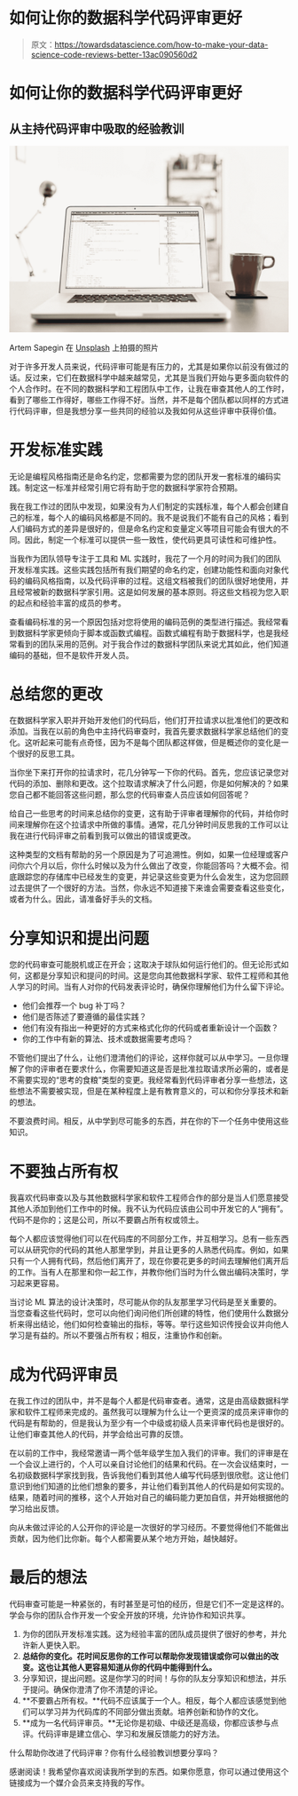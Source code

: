 # 如何让你的数据科学代码评审更好

> 原文：<https://towardsdatascience.com/how-to-make-your-data-science-code-reviews-better-13ac090560d2>

# 如何让你的数据科学代码评审更好

## 从主持代码评审中吸取的经验教训

![](img/c13bee6bc92f9129eeaec182509275f3.png)

Artem Sapegin 在 [Unsplash](https://unsplash.com?utm_source=medium&utm_medium=referral) 上拍摄的照片

对于许多开发人员来说，代码评审可能是有压力的，尤其是如果你以前没有做过的话。反过来，它们在数据科学中越来越常见，尤其是当我们开始与更多面向软件的个人合作时。在不同的数据科学和工程团队中工作，让我在审查其他人的工作时，看到了哪些工作得好，哪些工作得不好。当然，并不是每个团队都以同样的方式进行代码评审，但是我想分享一些共同的经验以及我如何从这些评审中获得价值。

# 开发标准实践

无论是编程风格指南还是命名约定，您都需要为您的团队开发一套标准的编码实践。制定这一标准并经常引用它将有助于您的数据科学家符合预期。

我在我工作过的团队中发现，如果没有为人们制定的实践标准，每个人都会创建自己的标准，每个人的编码风格都是不同的。我不是说我们不能有自己的风格；看到人们编码方式的差异是很好的，但是命名约定和变量定义等项目可能会有很大的不同。因此，制定一个标准可以提供一些一致性，使代码更具可读性和可维护性。

当我作为团队领导专注于工具和 ML 实践时，我花了一个月的时间为我们的团队开发标准实践。这些实践包括所有我们期望的命名约定，创建功能性和面向对象代码的编码风格指南，以及代码评审的过程。这组文档被我们的团队很好地使用，并且经常被新的数据科学家引用。这是如何发展的基本原则。将这些文档视为您入职的起点和经验丰富的成员的参考。

查看编码标准的另一个原因包括对您将使用的编码范例的类型进行描述。我经常看到数据科学家更倾向于脚本或函数式编程。函数式编程有助于数据科学，也是我经常看到的团队采用的范例。对于我合作过的数据科学团队来说尤其如此，他们知道编码的基础，但不是软件开发人员。

# 总结您的更改

在数据科学家入职并开始开发他们的代码后，他们打开拉请求以批准他们的更改和添加。当我在以前的角色中主持代码审查时，我首先要求数据科学家总结他们的变化。这听起来可能有点奇怪，因为不是每个团队都这样做，但是概述你的变化是一个很好的反思工具。

当你坐下来打开你的拉请求时，花几分钟写一下你的代码。首先，您应该记录您对代码的添加、删除和更改。这个拉取请求解决了什么问题，你是如何解决的？如果您自己都不能回答这些问题，那么您的代码审查人员应该如何回答呢？

给自己一些思考的时间来总结你的变更，这有助于评审者理解你的代码，并给你时间来理解你在这个拉请求中所做的事情。通常，花几分钟时间反思我的工作可以让我在进行代码评审之前看到我可以做出的错误或更改。

这种类型的文档有帮助的另一个原因是为了可追溯性。例如，如果一位经理或客户问你六个月以后，你什么时候以及为什么做出了改变，你能回答吗？大概不会。彻底跟踪您的存储库中已经发生的变更，并记录这些变更为什么会发生，这为您回顾过去提供了一个很好的方法。当然，你永远不知道接下来谁会需要查看这些变化，或者为什么。因此，请准备好手头的文档。

# 分享知识和提出问题

您的代码审查可能脱机或正在开会；这取决于球队如何运行他们的。但无论形式如何，这都是分享知识和提问的时间。这是您向其他数据科学家、软件工程师和其他人学习的时间。当有人对你的代码发表评论时，确保你理解他们为什么留下评论。

*   他们会推荐一个 bug 补丁吗？
*   他们是否陈述了要遵循的最佳实践？
*   他们有没有指出一种更好的方式来格式化你的代码或者重新设计一个函数？
*   你的工作中有新的算法、技术或数据需要考虑吗？

不管他们提出了什么，让他们澄清他们的评论，这样你就可以从中学习。一旦你理解了你的评审者在要求什么，你需要知道这是否是批准拉取请求所必需的，或者是不需要实现的“思考的食粮”类型的变更。我经常看到代码评审者分享一些想法，这些想法不需要被实现，但是在某种程度上是有教育意义的，可以和你分享技术和新的想法。

不要浪费时间。相反，从中学到尽可能多的东西，并在你的下一个任务中使用这些知识。

# 不要独占所有权

我喜欢代码审查以及与其他数据科学家和软件工程师合作的部分是当人们愿意接受其他人添加到他们工作中的时候。我不认为代码应该由公司中开发它的人“拥有”。代码不是你的；这是公司，所以不要霸占所有权或领土。

每个人都应该觉得他们可以在代码库的不同部分工作，并互相学习。总有一些东西可以从研究你的代码的其他人那里学到，并且让更多的人熟悉代码库。例如，如果只有一个人拥有代码，然后他们离开了，现在你要花更多的时间去理解他们离开后的工作。当有人在那里和你一起工作，并教你他们当时为什么做出编码决策时，学习起来更容易。

当讨论 ML 算法的设计决策时，尽可能从你的队友那里学习代码是至关重要的。当您查看这些代码时，您可以向他们询问他们所创建的特性，他们使用什么数据分析来得出结论，他们如何检查输出的指标，等等。举行这些知识传授会议并向他人学习是有益的。所以不要强占所有权；相反，注重协作和创新。

# 成为代码评审员

在我工作过的团队中，并不是每个人都是代码审查者。通常，这是由高级数据科学家和软件工程师来完成的。虽然我可以理解为什么让一个更资深的成员来评审你的代码是有帮助的，但是我认为至少有一个中级或初级人员来评审代码也是很好的。让他们审查其他人的代码，并学会给出可靠的反馈。

在以前的工作中，我经常邀请一两个低年级学生加入我们的评审。我们的评审是在一个会议上进行的，个人可以亲自讨论他们的结果和代码。在一次会议结束时，一名初级数据科学家找到我，告诉我他们看到其他人编写代码感到很欣慰。这让他们意识到他们知道的比他们想象的要多，并让他们看到其他人的代码是如何实现的。结果，随着时间的推移，这个人开始对自己的编码能力更加自信，并开始根据他的学习给出反馈。

向从未做过评论的人公开你的评论是一次很好的学习经历。不要觉得他们不能做出贡献，因为他们比你新。每个人都需要从某个地方开始，越快越好。

# 最后的想法

代码审查可能是一种紧张的，有时甚至是可怕的经历，但是它们不一定是这样的。学会与你的团队合作开发一个安全开放的环境，允许协作和知识共享。

1.  为你的团队开发标准实践。这为经验丰富的团队成员提供了很好的参考，并允许新人更快入职。
2.  **总结你的变化。花时间反思你的工作可以帮助你发现错误或你可以做出的改变。这也让其他人更容易知道从你的代码中能得到什么。**
3.  分享知识，提出问题。这是你学习的时间！与你的队友分享知识和想法，并乐于提问。确保你澄清了你不清楚的评论。
4.  **不要霸占所有权。**代码不应该属于一个人。相反，每个人都应该感觉到他们可以学习并为代码库的不同部分做出贡献。培养创新和协作的文化。
5.  **成为一名代码评审员。**无论你是初级、中级还是高级，你都应该参与点评。代码评审是建立信心、学习和发展反馈能力的好方法。

什么帮助你改进了代码评审？你有什么经验教训想要分享吗？

感谢阅读！我希望你喜欢阅读我所学到的东西。如果你愿意，你可以通过使用这个链接成为一个媒介会员来支持我的写作。